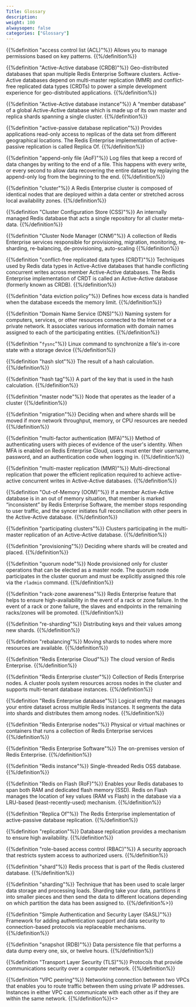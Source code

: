 ```yaml
---
Title: Glossary
description:
weight: 100
alwaysopen: false
categories: ["Glossary"]
---
```

<dl class="glossary">

{{%definition "access control list (ACL)"%}}
Allows you to manage permissions based on key patterns.
{{%/definition%}}

{{%definition "Active-Active database (CRDB)"%}}
Geo-distributed databases that span multiple Redis Enterprise Software clusters. Active-Active databases depend on multi-master replication (MMR) and conflict-free replicated data types (CRDTs) to power a simple development experience for geo-distributed applications.
{{%/definition%}}

{{%definition "Active-Active database instance"%}}
A “member database” of a global Active-Active database which is made up of its own master and replica shards spanning a single cluster.
{{%/definition%}}

{{%definition "active-passive database replication"%}}
Provides applications read-only access to replicas of the data set from different geographical locations. The Redis Enterprise implementation of active-passive replication is called Replica Of.
{{%/definition%}}

{{%definition "append-only file (AoF)"%}}
Log files that keep a record of data changes by writing to the end of a file. This happens with every write, or every second to allow data recovering the entire
dataset by replaying the append-only log from the beginning to the end. 
{{%/definition%}}

{{%definition "cluster"%}}
A Redis Enterprise cluster is composed of identical nodes that are deployed within a data center or stretched across local availability zones.
{{%/definition%}}

{{%definition "Cluster Configuration Store (CSS)"%}}
An internally managed Redis database that acts a single repository for all cluster meta-data.
{{%/definition%}}

{{%definition "Cluster Node Manager (CNM)"%}}
A collection of Redis Enterprise services responsible for provisioning, migration, monitoring, re-sharding, re-balancing, de-provisioning, auto-scaling
{{%/definition%}}

{{%definition "conflict-free replicated data types (CRDT)"%}}
Techniques used by Redis data types in Active-Active databases that handle conflicting concurrent writes across member Active-Active databases. The Redis Enterprise implementation of CRDT is called an Active-Active database (formerly known as CRDB).
{{%/definition%}}

{{%definition "data eviction policy"%}}
Defines how excess data is handled when the database exceeds the memory limit.
{{%/definition%}}

{{%definition "Domain Name Service (DNS)"%}}
Naming system for computers, services, or other resources connected to the Internet or a private network. It associates various information with domain names assigned to each of the participating entities.
{{%/definition%}}

{{%definition "`fysnc`"%}}
Linux command to synchronize a file's in-core state with a storage device
{{%/definition%}}

{{%definition "hash slot"%}}
The result of a hash calculation.
{{%/definition%}}

{{%definition "hash tag"%}}
A part of the key that is used in the hash calculation.
{{%/definition%}}

{{%definition "master node"%}}
Node that operates as the leader of a cluster
{{%/definition%}}

{{%definition "migration"%}}
Deciding when and where shards will be moved if more network throughput, memory, or CPU resources are needed
{{%/definition%}}

{{%definition "multi-factor authentication (MFA)"%}}
Method of authenticating users with pieces of evidence of the user's identity. When MFA is enabled on Redis Enterprise Cloud, users must enter their username, password, and an authentication code when logging in.
{{%/definition%}}

{{%definition "multi-master replication (MMR)"%}}
Multi-directional replication that power the efficient replication required to achieve active-active concurrent writes in Active-Active databases.
{{%/definition%}}

{{%definition "Out-of-Memory (OOM)"%}}
If a member Active-Active database is in an out of memory situation, that member is marked “inconsistent” by Redis Enterprise Software, the member stops responding to user traffic, and the syncer initiates full reconciliation with other peers in the Active-Active database.
{{%/definition%}}

{{%definition "participating clusters"%}}
Clusters participating in the multi-master replication of an Active-Active database.
{{%/definition%}}

{{%definition "provisioning"%}}
Deciding where shards will be created and placed.
{{%/definition%}}

{{%definition "quorum node"%}}
Node provisioned only for cluster operations that can be elected as a master node. The quorum node participates in the cluster quorum and must be explicitly assigned this role via the `rladmin` command.
{{%/definition%}}

{{%definition "rack-zone awareness"%}}
Redis Enterprise feature that helps to ensure high-availability in the event of a rack or zone failure. In the event of a rack or zone failure, the slaves and endpoints in the remaining racks/zones will be promoted.
{{%/definition%}}

{{%definition "re-sharding"%}}
Distributing keys and their values among new shards.
{{%/definition%}}

{{%definition "rebalancing"%}}
Moving shards to nodes where more resources are available.
{{%/definition%}}

{{%definition "Redis Enterprise Cloud"%}}
The cloud version of Redis Enterprise.
{{%/definition%}}

{{%definition "Redis Enterprise cluster"%}}
Collection of Redis Enterprise nodes. A cluster pools system resources across nodes in the cluster and supports multi-tenant database instances.
{{%/definition%}}

{{%definition "Redis Enterprise database"%}}
Logical entity that manages your entire dataset across multiple Redis instances. It segments the data into shards and distributes them among nodes.
{{%/definition%}}

{{%definition "Redis Enterprise nodes"%}}
Physical or virtual machines or containers that runs a collection of Redis Enterprise services
{{%/definition%}}

{{%definition "Redis Enterprise Software"%}}
The on-premises version of Redis Enterprise.
{{%/definition%}}

{{%definition "Redis instance"%}}
Single-threaded Redis OSS database.
{{%/definition%}}

{{%definition "Redis on Flash (RoF)"%}}
Enables your Redis databases to span both RAM and dedicated flash memory (SSD). Redis on Flash manages the location of key values (RAM vs Flash) in the database via a LRU-based (least-recently-used) mechanism.
{{%/definition%}}

{{%definition "Replica Of"%}}
The Redis Enterprise implementation of active-passive database replication.
{{%/definition%}}

{{%definition "replication"%}}
Database replication provides a mechanism to ensure high availability.
{{%/definition%}}

{{%definition "role-based access control (RBAC)"%}}
A security approach that restricts system access to authorized users.
{{%/definition%}}

{{%definition "shard"%}}
Redis process that is part of the Redis clustered database.
{{%/definition%}}

{{%definition "sharding"%}}
Technique that has been used to scale larger data storage and processing loads. Sharding take your data, partitions it into smaller pieces and then send the data to different locations depending on which partition the data has been assigned to.
{{%/definition%>}}

{{%definition "Simple Authentication and Security Layer (SASL)"%}}
Framework for adding authentication support and data security to connection-based protocols via replaceable mechanisms.
{{%/definition%}}

{{%definition "snapshot (RDB)"%}}
Data persistence file that performs a data dump every one, six, or twelve hours.
{{%/definition%}}

{{%definition "Transport Layer Security (TLS)"%}}
Protocols that provide communications security over a computer network.
{{%/definition%}}

{{%definition "VPC peering"%}}
Networking connection between two VPCs that enables you to route traffic between them using private IP addresses. Instances in either VPC can communicate with each other as if they are within the same network.
{{%/definition%}}<>


</dl>